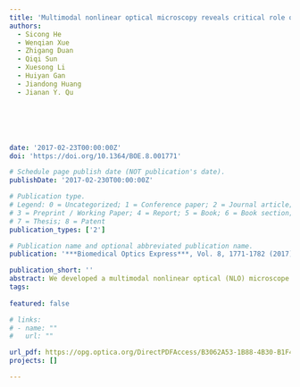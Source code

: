 ```yaml
---
title: 'Multimodal nonlinear optical microscopy reveals critical role of kinesin-1 in cartilage development'
authors:
  - Sicong He
  - Wenqian Xue
  - Zhigang Duan
  - Qiqi Sun
  - Xuesong Li
  - Huiyan Gan
  - Jiandong Huang
  - Jianan Y. Qu






date: '2017-02-23T00:00:00Z'
doi: 'https://doi.org/10.1364/BOE.8.001771'

# Schedule page publish date (NOT publication's date).
publishDate: '2017-02-230T00:00:00Z'

# Publication type.
# Legend: 0 = Uncategorized; 1 = Conference paper; 2 = Journal article;
# 3 = Preprint / Working Paper; 4 = Report; 5 = Book; 6 = Book section;
# 7 = Thesis; 8 = Patent
publication_types: ['2']

# Publication name and optional abbreviated publication name.
publication: '***Biomedical Optics Express***, Vol. 8, 1771-1782 (2017)'

publication_short: ''
abstract: We developed a multimodal nonlinear optical (NLO) microscope system by integrating stimulated Raman scattering (SRS), second harmonic generation (SHG) and two-photon excited fluorescence (TPEF) imaging. The system was used to study the morphological and biochemical characteristics of tibial cartilage in a kinesin-1 (Kif5b) knockout mouse model. The detailed structure of fibrillar collagen in the extracellular matrix of cartilage was visualized by the forward and backward SHG signals, while high resolution imaging of chondrocytes was achieved by capturing endogenous TPEF and SRS signals of the cells. The results demonstrate that collagen fibrils in the superficial surface of the articular cartilage decreased significantly in the absence of Kif5b. The distorted morphology along with accumulated intracellular collagen was observed in the Kif5b-deficient chondrocytes, indicating the critical roles of kinesin-1 in the chondrocyte morphogenesis and collagen secretion. The study shows that multimodal NLO imaging method is an effective approach to investigate early development of cartilage.
tags:
  
featured: false

# links:
# - name: ""
#   url: ""

url_pdf: https://opg.optica.org/DirectPDFAccess/B3062A53-1B88-4B30-B1F4A3E386674BAB_360347/boe-8-3-1771.pdf?da=1&id=360347&seq=0&mobile=no
projects: []

---
```





